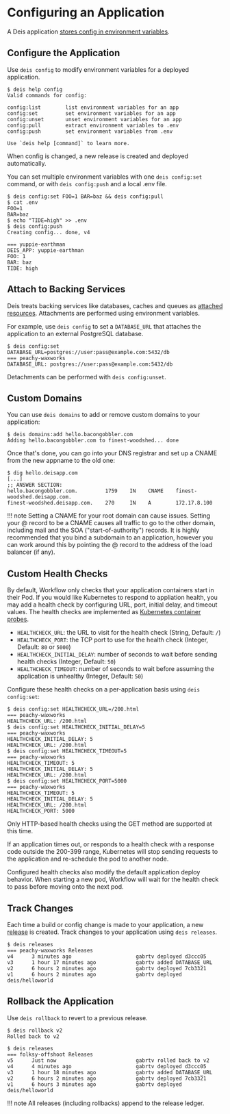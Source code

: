 # Configuring an Application

A Deis application [stores config in environment variables][].

## Configure the Application

Use `deis config` to modify environment variables for a deployed application.

    $ deis help config
    Valid commands for config:

    config:list        list environment variables for an app
    config:set         set environment variables for an app
    config:unset       unset environment variables for an app
    config:pull        extract environment variables to .env
    config:push        set environment variables from .env

    Use `deis help [command]` to learn more.

When config is changed, a new release is created and deployed automatically.

You can set multiple environment variables with one `deis config:set` command,
or with `deis config:push` and a local .env file.

    $ deis config:set FOO=1 BAR=baz && deis config:pull
    $ cat .env
    FOO=1
    BAR=baz
    $ echo "TIDE=high" >> .env
    $ deis config:push
    Creating config... done, v4

    === yuppie-earthman
    DEIS_APP: yuppie-earthman
    FOO: 1
    BAR: baz
    TIDE: high


## Attach to Backing Services

Deis treats backing services like databases, caches and queues as [attached resources][].
Attachments are performed using environment variables.

For example, use `deis config` to set a `DATABASE_URL` that attaches
the application to an external PostgreSQL database.

    $ deis config:set DATABASE_URL=postgres://user:pass@example.com:5432/db
    === peachy-waxworks
    DATABASE_URL: postgres://user:pass@example.com:5432/db

Detachments can be performed with `deis config:unset`.

## Custom Domains

You can use `deis domains` to add or remove custom domains to your application:

    $ deis domains:add hello.bacongobbler.com
    Adding hello.bacongobbler.com to finest-woodshed... done

Once that's done, you can go into your DNS registrar and set up a CNAME from the new
appname to the old one:

    $ dig hello.deisapp.com
    [...]
    ;; ANSWER SECTION:
    hello.bacongobbler.com.         1759    IN    CNAME    finest-woodshed.deisapp.com.
    finest-woodshed.deisapp.com.    270     IN    A        172.17.8.100

!!! note
    Setting a CNAME for your root domain can cause issues. Setting your @ record
    to be a CNAME causes all traffic to go to the other domain, including mail and the SOA
    ("start-of-authority") records. It is highly recommended that you bind a subdomain to
    an application, however you can work around this by pointing the @ record to the
    address of the load balancer (if any).


## Custom Health Checks

By default, Workflow only checks that your application containers start in
their Pod. If you would like Kubernetes to respond to appliation health, you
may add a health check by configuring URL, port, initial delay, and timeout
values. The health checks are implemented as [Kubernetes container probes][kubernetes-probes].

* `HEALTHCHECK_URL`: the URL to visit for the health check (String, Default: `/`)
* `HEALTHCHECK_PORT`: the TCP port to use for the health check (Integer, Default: `80` or `5000`)
* `HEALTHCHECK_INITIAL_DELAY`: number of seconds to wait before sending health checks (Integer, Default: `50`)
* `HEALTHCHECK_TIMEOUT`: number of seconds to wait before assuming the application is unhealthy (Integer, Default: `50`)

Configure these health checks on a per-application basis using `deis config:set`:
```
$ deis config:set HEALTHCHECK_URL=/200.html
=== peachy-waxworks
HEALTHCHECK_URL: /200.html
$ deis config:set HEALTHCHECK_INITIAL_DELAY=5
=== peachy-waxworks
HEALTHCHECK_INITIAL_DELAY: 5
HEALTHCHECK_URL: /200.html
$ deis config:set HEALTHCHECK_TIMEOUT=5
=== peachy-waxworks
HEALTHCHECK_TIMEOUT: 5
HEALTHCHECK_INITIAL_DELAY: 5
HEALTHCHECK_URL: /200.html
$ deis config:set HEALTHCHECK_PORT=5000
=== peachy-waxworks
HEALTHCHECK_TIMEOUT: 5
HEALTHCHECK_INITIAL_DELAY: 5
HEALTHCHECK_URL: /200.html
HEALTHCHECK_PORT: 5000
```

Only HTTP-based health checks using the GET method are supported at this time.

If an application times out, or responds to a health check with a response code
outside the 200-399 range, Kubernetes will stop sending requests to the
application and re-schedule the pod to another node.

Configured health checks also modify the default application deploy behavior.
When starting a new pod, Workflow will wait for the health check to pass before
moving onto the next pod.

## Track Changes

Each time a build or config change is made to your application, a new [release][] is created.
Track changes to your application using `deis releases`.

    $ deis releases
    === peachy-waxworks Releases
    v4      3 minutes ago                     gabrtv deployed d3ccc05
    v3      1 hour 17 minutes ago             gabrtv added DATABASE_URL
    v2      6 hours 2 minutes ago             gabrtv deployed 7cb3321
    v1      6 hours 2 minutes ago             gabrtv deployed deis/helloworld


## Rollback the Application

Use `deis rollback` to revert to a previous release.

    $ deis rollback v2
    Rolled back to v2

    $ deis releases
    === folksy-offshoot Releases
    v5      Just now                          gabrtv rolled back to v2
    v4      4 minutes ago                     gabrtv deployed d3ccc05
    v3      1 hour 18 minutes ago             gabrtv added DATABASE_URL
    v2      6 hours 2 minutes ago             gabrtv deployed 7cb3321
    v1      6 hours 3 minutes ago             gabrtv deployed deis/helloworld

!!! note
    All releases (including rollbacks) append to the release ledger.


[attached resources]: http://12factor.net/backing-services
[stores config in environment variables]: http://12factor.net/config
[release]: ../reference-guide/terms.md#release
[router]:  ../understanding-workflow/components.md#router
[kubernetes-probes]: http://kubernetes.io/v1.1/docs/user-guide/pod-states.html#container-probes
